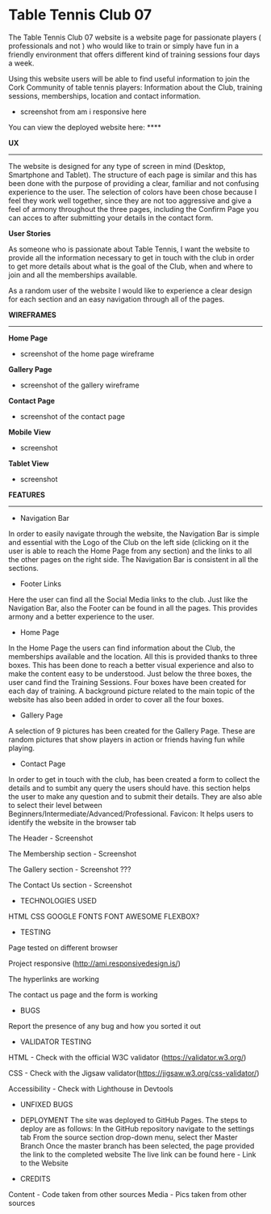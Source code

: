 # Table Tennis Club 07

The Table Tennis Club 07 website is a website page for passionate players ( professionals and not ) who would like to train or simply have fun in a friendly environment that offers different kind of training sessions four days a week.

Using this website users will be able to find useful information to join the Cork Community of table tennis players: Information about the Club, training sessions, memberships, location and contact information.

- screenshot from am i responsive here

You can view the deployed website here: ****

**UX**
- - -

The website is designed for any type of screen in mind (Desktop, Smartphone and Tablet). The structure of each page is similar and this has been done with the purpose of providing a clear, familiar and not confusing experience to the user. The selection of colors have been chose because I feel they work well together, since they are not too aggressive and give a feel of armony throughout the three pages, including the Confirm Page you can acces to after submitting your details in the contact form.

**User Stories**

As someone who is passionate about Table Tennis, I want the website to provide all the information necessary to get in touch with the club in order to get more details about what is the goal of the Club, when and where to join and all the memberships available.

As a random user of the website I would like to experience a clear design for each section and an easy navigation through all of the pages.

**WIREFRAMES**
- - -

**Home Page**

- screenshot of the home page wireframe

**Gallery Page**

- screenshot of the gallery wireframe

**Contact Page**

- screenshot of the contact page

**Mobile View**

- screenshot

**Tablet View**

- screenshot


**FEATURES**
- - -

 - Navigation Bar 
 
 In order to easily navigate through the website, the Navigation Bar is simple and essential with the Logo of the Club on the left side
(clicking on it the user is able to reach the Home Page from any section) and the links to all the other pages on the right side. The Navigation Bar is consistent in all the sections.

- Footer Links

Here the user can find all the Social Media links to the club. Just like the Navigation Bar, also the Footer can be found in all the pages. This provides armony and a better experience to the user.

 - Home Page
 
 In the Home Page the users can find information about the Club, the memberships available and the location. All this is provided thanks to three boxes. This has been done to reach a better visual experience and also to make the content easy to be understood.
 Just below the three boxes, the user cand find the Training Sessions. Four boxes have been created for each day of training. A background picture related to the main topic of the website has also been added in order to cover all the four boxes.

 - Gallery Page
 
 A selection of 9 pictures has been created for the Gallery Page. These are random pictures that show players in action or friends having fun while playing.
 
 - Contact Page
 
 In order to get in touch with the club, has been created a form to collect the details and to sumbit any query the users should have. this section helps the user to make any question and to submit their details. 
They are also able to select their level between Beginners/Intermediate/Advanced/Professional.
 Favicon: It helps users to identify the website in the browser tab
 
The Header - Screenshot

The Membership section - Screenshot

The Gallery section - Screenshot ???

The Contact Us section - Screenshot

- TECHNOLOGIES USED

HTML
CSS
GOOGLE FONTS
FONT AWESOME
FLEXBOX?

- TESTING

Page tested on different browser

Project responsive (http://ami.responsivedesign.is/)

The hyperlinks are working

The contact us page and the form is working

- BUGS

Report the presence of any bug and how you sorted it out

- VALIDATOR TESTING

HTML - Check with the official W3C validator (https://validator.w3.org/)

CSS - Check with the Jigsaw validator(https://jigsaw.w3.org/css-validator/)

Accessibility - Check with Lighthouse in Devtools

- UNFIXED BUGS

- DEPLOYMENT
The site was deployed to GitHub Pages. The steps to deploy are as follows:
In the GitHub repository navigate to the settings tab
From the source section drop-down menu, select ther Master Branch
Once the master branch has been selected, the page provided the link to the completed website
The live link can be found here - Link to the Website

- CREDITS

Content - Code taken from other sources
Media - Pics taken from other sources

